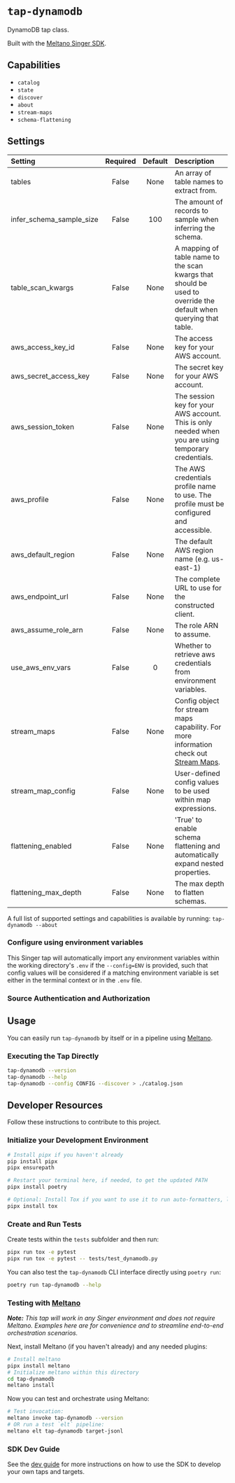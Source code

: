 # `tap-dynamodb`

DynamoDB tap class.

Built with the [Meltano Singer SDK](https://sdk.meltano.com).

## Capabilities

* `catalog`
* `state`
* `discover`
* `about`
* `stream-maps`
* `schema-flattening`

## Settings

| Setting                 | Required | Default | Description |
|:------------------------|:--------:|:-------:|:------------|
| tables                  | False    | None    | An array of table names to extract from. |
| infer_schema_sample_size| False    |     100 | The amount of records to sample when inferring the schema. |
| table_scan_kwargs       | False    | None    | A mapping of table name to the scan kwargs that should be used to override the default when querying that table. |
| aws_access_key_id       | False    | None    | The access key for your AWS account. |
| aws_secret_access_key   | False    | None    | The secret key for your AWS account. |
| aws_session_token       | False    | None    | The session key for your AWS account. This is only needed when you are using temporary credentials. |
| aws_profile             | False    | None    | The AWS credentials profile name to use. The profile must be configured and accessible. |
| aws_default_region      | False    | None    | The default AWS region name (e.g. us-east-1)  |
| aws_endpoint_url        | False    | None    | The complete URL to use for the constructed client. |
| aws_assume_role_arn     | False    | None    | The role ARN to assume. |
| use_aws_env_vars        | False    |       0 | Whether to retrieve aws credentials from environment variables. |
| stream_maps             | False    | None    | Config object for stream maps capability. For more information check out [Stream Maps](https://sdk.meltano.com/en/latest/stream_maps.html). |
| stream_map_config       | False    | None    | User-defined config values to be used within map expressions. |
| flattening_enabled      | False    | None    | 'True' to enable schema flattening and automatically expand nested properties. |
| flattening_max_depth    | False    | None    | The max depth to flatten schemas. |

A full list of supported settings and capabilities is available by running: `tap-dynamodb --about`

### Configure using environment variables

This Singer tap will automatically import any environment variables within the working directory's
`.env` if the `--config=ENV` is provided, such that config values will be considered if a matching
environment variable is set either in the terminal context or in the `.env` file.

### Source Authentication and Authorization

## Usage

You can easily run `tap-dynamodb` by itself or in a pipeline using [Meltano](https://meltano.com/).

### Executing the Tap Directly

```bash
tap-dynamodb --version
tap-dynamodb --help
tap-dynamodb --config CONFIG --discover > ./catalog.json
```

## Developer Resources

Follow these instructions to contribute to this project.

### Initialize your Development Environment

```bash
# Install pipx if you haven't already
pip install pipx
pipx ensurepath

# Restart your terminal here, if needed, to get the updated PATH
pipx install poetry

# Optional: Install Tox if you want to use it to run auto-formatters, linters, tests, etc.
pipx install tox
```

### Create and Run Tests

Create tests within the `tests` subfolder and
  then run:

```bash
pipx run tox -e pytest
pipx run tox -e pytest -- tests/test_dynamodb.py
```

You can also test the `tap-dynamodb` CLI interface directly using `poetry run`:

```bash
poetry run tap-dynamodb --help
```

### Testing with [Meltano](https://www.meltano.com)

_**Note:** This tap will work in any Singer environment and does not require Meltano.
Examples here are for convenience and to streamline end-to-end orchestration scenarios._

Next, install Meltano (if you haven't already) and any needed plugins:

```bash
# Install meltano
pipx install meltano
# Initialize meltano within this directory
cd tap-dynamodb
meltano install
```

Now you can test and orchestrate using Meltano:

```bash
# Test invocation:
meltano invoke tap-dynamodb --version
# OR run a test `elt` pipeline:
meltano elt tap-dynamodb target-jsonl
```

### SDK Dev Guide

See the [dev guide](https://sdk.meltano.com/en/latest/dev_guide.html) for more instructions on how to use the SDK to
develop your own taps and targets.
